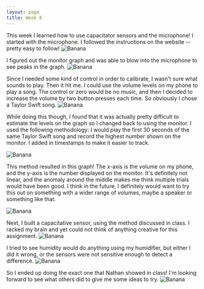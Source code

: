 ```yaml
---
layout: page
title: Week 6
---
```

This week I learned how to use capacitator sensors and the microphone! I started with the microphone. I followed the instructions on the website -- pretty easy to follow! 
![Banana](assets/week6-micro.jpg)

I figured out the monitor graph and was able to blow into the microphone to see peaks in the graph.
![Banana](assets/week6-micrograph.png)

Since I needed some kind of control in order to calibrate, I wasn't sure what sounds to play. Then it hit me. I could use the volume levels on my phone to play a song. The control or zero would be no music, and then I decided to increase the volume by two button presses each time. So obviously I chose a Taylor Swift song. 
![Banana](assets/taylor.png)

While doing this though, I found that it was actually pretty difficult to estimate the levels on the graph so I changed back to using the monitor. I used the following methodology: I would play the first 30 seconds of the same Taylor Swift song and record the highest number shown on the monitor. I added in timestamps to make it easier to track.

![Banana](assets/week6-monitor.png)

This method resulted in this graph! The x-axis is the volume on my phone, and the y-axis is the number displayed on the monitor. It's definitely not linear, and the anomaly around the middle makes me think multiple trials would have been good. I think in the future, I definitely would want to try this out on something with a wider range of volumes, maybe a speaker or something like that.

![Banana](assets/week6-microsketch.png)

Next, I built a capacitative sensor, using the method discussed in class. I racked my brain and yet could not think of anything creative for this assignment. 
![Banana](assets/week6-capa.jpg)

I tried to see humidity would do anything using my humidifier, but either I did it wrong, or the sensors were not sensitive enough to detect a difference.
![Banana](assets/week6-humid.jpg)

So I ended up doing the exact one that Nathan showed in class! I'm looking forward to see what others did to give me some ideas to try.
![Banana](assets/week6-water.jpg)

